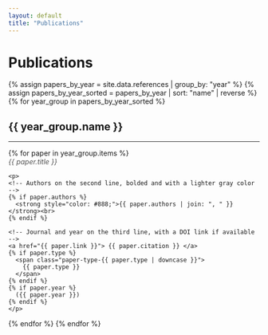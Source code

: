 ```yaml
---
layout: default
title: "Publications"
---
```


# Publications

{% assign papers_by_year = site.data.references | group_by: "year" %}
{% assign papers_by_year_sorted = papers_by_year | sort: "name" | reverse %}
{% for year_group in papers_by_year_sorted %}
  <h2>{{ year_group.name }}</h2> <!-- Display the year as a heading -->
  <hr>
  {% for paper in year_group.items %}
  <div class="paper">
    <!-- Title on the first line, italicized and with custom gray color -->
    <em style="color: #555;">{{ paper.title }}</em><br>

    <p>
    <!-- Authors on the second line, bolded and with a lighter gray color -->
    {% if paper.authors %}
      <strong style="color: #888;">{{ paper.authors | join: ", " }}</strong><br>
    {% endif %}

    <!-- Journal and year on the third line, with a DOI link if available -->
    <a href="{{ paper.link }}"> {{ paper.citation }} </a>
    {% if paper.type %}
      <span class="paper-type-{{ paper.type | downcase }}">
        {{ paper.type }}
      </span>
    {% endif %}
    {% if paper.year %}
      ({{ paper.year }})
    {% endif %}
    </p>
  </div>
  {% endfor %}
{% endfor %}
